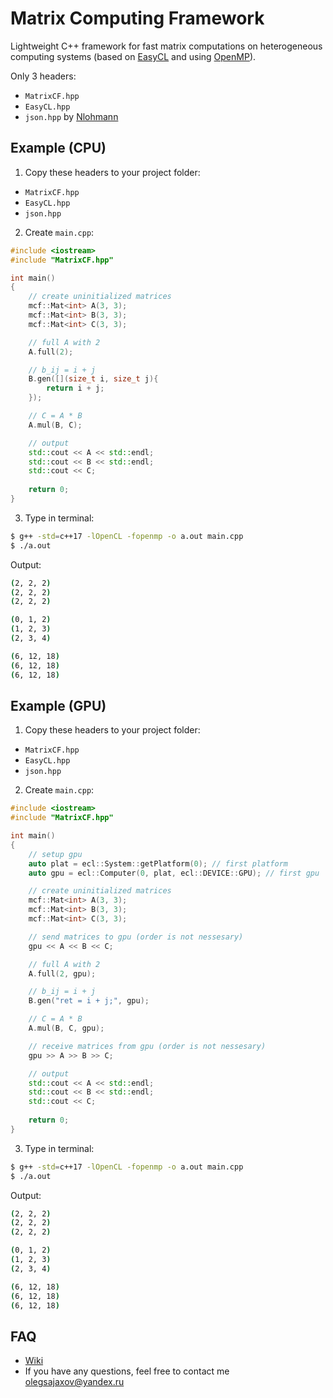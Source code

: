 # Matrix Computing Framework
Lightweight C++ framework for fast matrix computations on heterogeneous computing systems (based on [EasyCL](https://github.com/architector1324/EasyCL) and using [OpenMP](https://www.openmp.org/)).

Only 3 headers:
- `MatrixCF.hpp`
- `EasyCL.hpp`
- `json.hpp` by [Nlohmann](https://github.com/nlohmann/json) 

## Example (CPU)
1. Copy these headers to your project folder:
- `MatrixCF.hpp`
- `EasyCL.hpp`
- `json.hpp`

2. Create `main.cpp`:
```c++
#include <iostream>
#include "MatrixCF.hpp"

int main()
{
    // create uninitialized matrices
    mcf::Mat<int> A(3, 3);
    mcf::Mat<int> B(3, 3);
    mcf::Mat<int> C(3, 3);

    // full A with 2
    A.full(2);

    // b_ij = i + j
    B.gen([](size_t i, size_t j){
        return i + j;
    });

    // C = A * B
    A.mul(B, C);

    // output
    std::cout << A << std::endl;
    std::cout << B << std::endl;
    std::cout << C;
    
    return 0;
}
```

3. Type in terminal:
```sh
$ g++ -std=c++17 -lOpenCL -fopenmp -o a.out main.cpp
$ ./a.out
```

Output:
```sh
(2, 2, 2)
(2, 2, 2)
(2, 2, 2)

(0, 1, 2)
(1, 2, 3)
(2, 3, 4)

(6, 12, 18)
(6, 12, 18)
(6, 12, 18)
```

## Example (GPU)
1. Copy these headers to your project folder:
- `MatrixCF.hpp`
- `EasyCL.hpp`
- `json.hpp`

2. Create `main.cpp`:
```c++
#include <iostream>
#include "MatrixCF.hpp"

int main()
{
    // setup gpu
    auto plat = ecl::System::getPlatform(0); // first platform
    auto gpu = ecl::Computer(0, plat, ecl::DEVICE::GPU); // first gpu

    // create uninitialized matrices
    mcf::Mat<int> A(3, 3);
    mcf::Mat<int> B(3, 3);
    mcf::Mat<int> C(3, 3);

    // send matrices to gpu (order is not nessesary)
    gpu << A << B << C;

    // full A with 2
    A.full(2, gpu);

    // b_ij = i + j
    B.gen("ret = i + j;", gpu);

    // C = A * B
    A.mul(B, C, gpu);

    // receive matrices from gpu (order is not nessesary)
    gpu >> A >> B >> C;

    // output
    std::cout << A << std::endl;
    std::cout << B << std::endl;
    std::cout << C;
    
    return 0;
}
```

3. Type in terminal:
```sh
$ g++ -std=c++17 -lOpenCL -fopenmp -o a.out main.cpp
$ ./a.out
```

Output:
```sh
(2, 2, 2)
(2, 2, 2)
(2, 2, 2)

(0, 1, 2)
(1, 2, 3)
(2, 3, 4)

(6, 12, 18)
(6, 12, 18)
(6, 12, 18)
```

## FAQ
- [Wiki](https://github.com/architector1324/MatrixCF/wiki)
- If you have any questions, feel free to contact me olegsajaxov@yandex.ru
